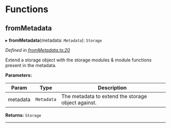 

# Functions

<a id="frommetadata"></a>

##  fromMetadata

▸ **fromMetadata**(metadata: *`Metadata`*): `Storage`

*Defined in [fromMetadata.ts:20](https://github.com/polkadot-js/api/blob/076e552/packages/type-storage/src/fromMetadata.ts#L20)*

Extend a storage object with the storage modules & module functions present in the metadata.

**Parameters:**

| Param | Type | Description |
| ------ | ------ | ------ |
| metadata | `Metadata` |  The metadata to extend the storage object against. |

**Returns:** `Storage`

___


